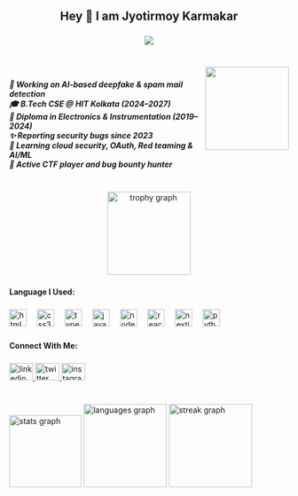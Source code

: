 <h2 align="center">Hey 👋 I am Jyotirmoy Karmakar</h2>

###

<div align="center">
  <img src="https://visitor-badge.laobi.icu/badge?page_id=0xjyotirmoy.0xjyotirmoy&"  />
</div>

###

<br clear="both">

<img align="right" height="150" src="https://media.giphy.com/media/v1.Y2lkPTc5MGI3NjExNW85a2FqanY4eDRwMXFvdWM3ZmN6dGE4aDk0ZGRjZmVlcDdicXRiOSZlcD12MV9zdGlja2Vyc19zZWFyY2gmY3Q9cw/mFwNXeB1sVj0XdxcrY/giphy.gif"  />

###

<h5 align="left">🔭 Working on AI-based deepfake & spam mail detection  <br>🎓 B.Tech CSE @ HIT Kolkata (2024–2027)  <br>📜 Diploma in Electronics & Instrumentation (2019–2024)  <br>✨ Reporting security bugs since 2023  <br>🌱 Learning cloud security, OAuth, Red teaming & AI/ML  <br>🎯 Active CTF player and bug bounty hunter</h5>

###

<br clear="both">

<div align="center">
  <img src="https://github-profile-trophy.vercel.app?username=0xjyotirmoy&theme=nord&column=-1&row=1&margin-w=8&margin-h=8&no-bg=false&no-frame=false&order=4" height="150" alt="trophy graph"  />
</div>

###

<h4 align="left">Language I Used:</h4>

###

<div align="left">
  <img src="https://cdn.jsdelivr.net/gh/devicons/devicon/icons/html5/html5-original.svg" height="31" alt="html5 logo"  />
  <img width="11" />
  <img src="https://cdn.jsdelivr.net/gh/devicons/devicon/icons/css3/css3-original.svg" height="31" alt="css3 logo"  />
  <img width="11" />
  <img src="https://cdn.jsdelivr.net/gh/devicons/devicon/icons/typescript/typescript-original.svg" height="31" alt="typescript logo"  />
  <img width="11" />
  <img src="https://cdn.jsdelivr.net/gh/devicons/devicon/icons/javascript/javascript-original.svg" height="31" alt="javascript logo"  />
  <img width="11" />
  <img src="https://cdn.jsdelivr.net/gh/devicons/devicon/icons/nodejs/nodejs-original.svg" height="31" alt="nodejs logo"  />
  <img width="11" />
  <img src="https://cdn.jsdelivr.net/gh/devicons/devicon/icons/react/react-original.svg" height="31" alt="react logo"  />
  <img width="11" />
  <img src="https://cdn.jsdelivr.net/gh/devicons/devicon/icons/nextjs/nextjs-original.svg" height="31" alt="nextjs logo"  />
  <img width="11" />
  <img src="https://cdn.jsdelivr.net/gh/devicons/devicon/icons/python/python-original.svg" height="31" alt="python logo"  />
</div>

###

<h4 align="left">Connect With Me:</h4>

###

<div align="left">
  <a href="https://www.linkedin.com/in/jyotirmoy-karmakar-708228221/" target="_blank">
    <img src="https://raw.githubusercontent.com/maurodesouza/profile-readme-generator/master/src/assets/icons/social/linkedin/default.svg" width="43" height="31" alt="linkedin logo"  />
  </a>
  <a href="https://x.com/jyotirmoykarm07" target="_blank">
    <img src="https://raw.githubusercontent.com/maurodesouza/profile-readme-generator/master/src/assets/icons/social/twitter/default.svg" width="43" height="31" alt="twitter logo"  />
  </a>
  <a href="https://www.instagram.com/jyotirmoykarmakar7" target="_blank">
    <img src="https://raw.githubusercontent.com/maurodesouza/profile-readme-generator/master/src/assets/icons/social/instagram/default.svg" width="43" height="31" alt="instagram logo"  />
  </a>
</div>

###

<br clear="both">

<div align="left">
  <img src="https://github-readme-stats.vercel.app/api?username=0xjyotirmoy&hide_title=true&hide_rank=false&show_icons=true&include_all_commits=true&count_private=true&disable_animations=false&theme=nord&locale=en&hide_border=false&order=1" height="130" alt="stats graph"  />
  <img src="https://github-readme-stats.vercel.app/api/top-langs?username=0xjyotirmoy&locale=en&hide_title=false&layout=compact&card_width=320&langs_count=5&theme=nord&hide_border=false&order=2" height="150" alt="languages graph"  />
  <img src="https://streak-stats.demolab.com?user=0xjyotirmoy&locale=en&mode=daily&theme=nord&hide_border=false&border_radius=5&order=3" height="150" alt="streak graph"  />
</div>

###
